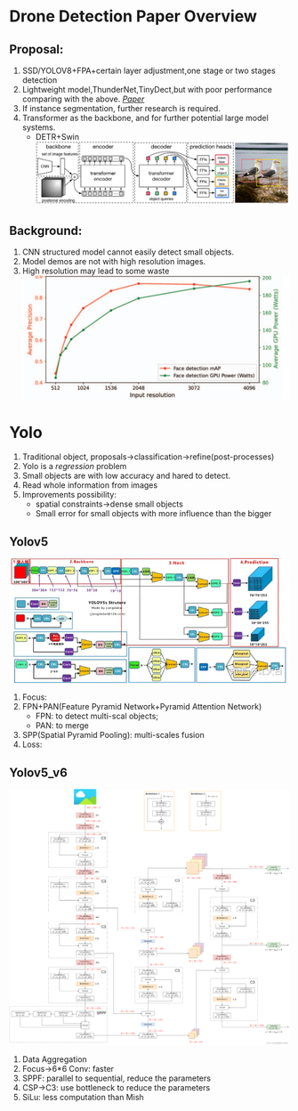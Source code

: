 Drone Detection Paper Overview
====

Proposal: 
----
1. SSD/YOLOV8+FPA+certain layer adjustment,one stage or two stages detection
2. Lightweight model,ThunderNet,TinyDect,but with poor performance comparing with the above.
*[Paper](https://arxiv.org/pdf/2304.03428.pdf)*
3. If instance segmentation, further research is required.
4. Transformer as the backbone, and for further potential large model systems.
   + DETR+Swin
   ![detr](papers/DETR.png)

Background:
----
1. CNN structured model cannot easily detect small objects.
2. Model demos are not with high resolution images.
3. High resolution may lead to some waste
[![Resolution_Power_AP.png](papers/Resolution_Power_AP.png)](https://openaccess.thecvf.com/content/ICCV2023W/RCV/papers/Tran_Fast_Object_Detection_in_High-Resolution_Videos_ICCVW_2023_paper.pdf)

Yolo
====
1. Traditional object, proposals->classification->refine(post-processes)
2. Yolo is a *regression* problem
3. Small objects are with low accuracy and hared to detect.
4. Read whole information from images
5. Improvements possibility: 
   - spatial constraints->dense small objects
   - Small error for small objects with more influence than the bigger

Yolov5
----
![yolov5.jpg](papers/yolov5.jpg)
1. Focus:
2. FPN+PAN(Feature Pyramid Network+Pyramid Attention Network)
   + FPN: to detect multi-scal objects;
   + PAN: to merge 
3. SPP(Spatial Pyramid Pooling): multi-scales fusion
4. Loss:
   
Yolov5_v6
----
![yolov5_v6.png](papers/yolov5_v6.png)
1. Data Aggregation
2. Focus->6*6 Conv: faster
3. SPPF: parallel to sequential, reduce the parameters
4. CSP->C3: use bottleneck to reduce the parameters
5. SiLu: less computation than Mish


